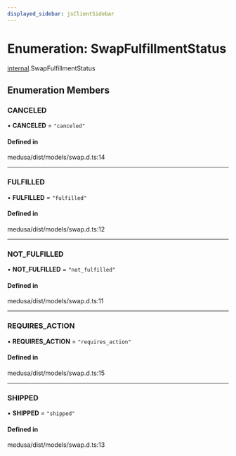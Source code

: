 ```yaml
---
displayed_sidebar: jsClientSidebar
---
```


# Enumeration: SwapFulfillmentStatus

[internal](../modules/internal.md).SwapFulfillmentStatus

## Enumeration Members

### CANCELED

• **CANCELED** = ``"canceled"``

#### Defined in

medusa/dist/models/swap.d.ts:14

___

### FULFILLED

• **FULFILLED** = ``"fulfilled"``

#### Defined in

medusa/dist/models/swap.d.ts:12

___

### NOT\_FULFILLED

• **NOT\_FULFILLED** = ``"not_fulfilled"``

#### Defined in

medusa/dist/models/swap.d.ts:11

___

### REQUIRES\_ACTION

• **REQUIRES\_ACTION** = ``"requires_action"``

#### Defined in

medusa/dist/models/swap.d.ts:15

___

### SHIPPED

• **SHIPPED** = ``"shipped"``

#### Defined in

medusa/dist/models/swap.d.ts:13
